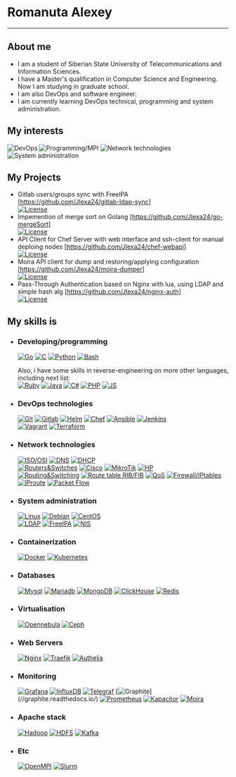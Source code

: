 # Romanuta Alexey

---

## About me

- I am a student of Siberian State University of Telecommunications and Information Sciences.  
- I have a Master's qualification in Computer Science and Engineering.  
  Now I am studying in graduate school.
- I am also DevOps and software engineer.  
- I am currently learning DevOps technical, programming and system administration.

## My interests

![DevOps](https://img.shields.io/badge/-DevOps-232830?style=for-the-badge&logo=DevOps) ![Programming/MPI](https://img.shields.io/badge/-Programming/MPI-232830?style=for-the-badge)  ![Network technologies](https://img.shields.io/badge/-Network%20technologies-232830?style=for-the-badge) ![System administration](https://img.shields.io/badge/-System%20administration-232830?style=for-the-badge)

## My Projects

- Gitlab users/groups sync with FreeIPA [https://github.com/JIexa24/gitlab-ldap-sync]  
 [![License](https://img.shields.io/github/license/JIexa24/gitlab-ldap-sync)](//github.com/JIexa24/gitlab-ldap-sync/blob/master/LICENSE)
- Impemention of merge sort on Golang [https://github.com/JIexa24/go-mergeSort]  
 [![License](https://img.shields.io/github/license/JIexa24/go-mergeSort)](//github.com/JIexa24/go-mergeSort/blob/master/LICENSE)
- API Client for Chef Server with web interface and ssh-client for manual deploing nodes [https://github.com/JIexa24/chef-webapi]  
 [![License](https://img.shields.io/github/license/JIexa24/chef-webapi)](//github.com/JIexa24/chef-webapi/blob/master/LICENSE)
- Moira API client for dump and restoring/applying configuration [https://github.com/JIexa24/moira-dumper]  
 [![License](https://img.shields.io/github/license/JIexa24/moira-dumper)](//github.com/JIexa24/moira-dumper/blob/master/LICENSE)
- Pass-Through Authentication based on Nginx with lua, using LDAP and simple hash alg [https://github.com/JIexa24/nginx-auth]  
 [![License](https://img.shields.io/github/license/JIexa24/nginx-auth)](//github.com/JIexa24/nginx-auth/blob/master/LICENSE)  

## My skills is

- ### Developing/programming

  [![Go](https://img.shields.io/badge/-Golang-232830?style=fflat-square&logo=Go&logoColor=6296CC)](//golang.org/)
  [![C](https://img.shields.io/badge/-C-232830?style=fflat-square&logo=C&logoColor=6296CC)](//en.wikipedia.org/wiki/C_(programming_language))
  [![Python](https://img.shields.io/badge/-Python-232830?style=fflat-square&logo=Python&logoColor=6296CC)](//www.python.org/)
  [![Bash](https://img.shields.io/badge/-Bash-232830?style=fflat-square&logo=GNU%20Bash&logoColor=6296CC)](//www.gnu.org/software/bash/)

  Also, i have some skills in reverse-engineering on more other languages, including next list:  
  [![Ruby](https://img.shields.io/badge/-Ruby-232830?style=fflat-square&logo=Ruby&logoColor=6296CC)](//www.ruby-lang.org/)
  [![Java](https://img.shields.io/badge/-Java-232830?style=fflat-square&logo=Java&logoColor=6296CC)](//java.com/)
  [![C#](https://img.shields.io/badge/-C%20Sharp-232830?style=fflat-square&logo=.Net&logoColor=6296CC)](//github.com/JIexa24)
  [![PHP](https://img.shields.io/badge/-PHP-232830?style=fflat-square&logo=PHP&logoColor=6296CC)](//php.net)
  [![JS](https://img.shields.io/badge/-JavaScript-232830?style=fflat-square&logo=javascript&logoColor=6296CC)](//javascript.com)
  
- ### DevOps technologies

  [![Git](https://img.shields.io/badge/-Git-232830?style=fflat-square&logo=git&logoColor=6296CC)](//git-scm.com/)
  [![Gitlab](https://img.shields.io/badge/-Gitlab%20with%20CI/CD-232830?style=fflat-square&logo=Gitlab&logoColor=6296CC)](//gitlab.com)
  [![Helm](https://img.shields.io/badge/-Helm-232830?style=fflat-square&logo=Helm&logoColor=6296CC)](//helm.sh/)
  [![Chef](https://img.shields.io/badge/-Chef-232830?style=fflat-square&logo=Chef&logoColor=6296CC)](//www.chef.io/)
  [![Ansible](https://img.shields.io/badge/-Ansible-232830?style=fflat-square&logo=Ansible&logoColor=6296CC)](//www.ansible.com/)
  [![Jenkins](https://img.shields.io/badge/-Jenkins-232830?style=fflat-square&logo=Jenkins&logoColor=6296CC)](//www.jenkins.io/)  
  [![Vagrant](https://img.shields.io/badge/-Vagrant-232830?style=fflat-square&logo=Vagrant&logoColor=6296CC)](//www.vagrantup.com/)
  [![Terraform](https://img.shields.io/badge/-Terraform-232830?style=fflat-square&logo=Terraform&logoColor=6296CC)](//www.terraform.io/)
  
- ### Network technologies

  [![ISO/OSI](https://img.shields.io/badge/-ISO/OSI-232830?style=fflat-square&logo=&logoColor=6296CC)](//github.com/JIexa24)
  [![DNS](https://img.shields.io/badge/-DNS%20(bind)-232830?style=fflat-square&logo=&logoColor=6296CC)](//github.com/JIexa24)
  [![DHCP](https://img.shields.io/badge/-DHCP-232830?style=fflat-square&logo=&logoColor=6296CC)](//github.com/JIexa24)  
  [![Routers&Switches](https://img.shields.io/badge/-Routers&Switches-232830?style=fflat-square&logo=&logoColor=6296CC)](//github.com/JIexa24)
  [![Cisco](https://img.shields.io/badge/-Cisco-232830?style=fflat-square&logo=Cisco&logoColor=6296CC)](//www.cisco.com/)
  [![MikroTik](https://img.shields.io/badge/-MikroTik-232830?style=fflat-square&logo=&logoColor=6296CC)](//mikrotik.com/)
  [![HP](https://img.shields.io/badge/-HP-232830?style=fflat-square&logo=HP&logoColor=6296CC)](//www.hp.com/)  
  [![Routing&Switching](https://img.shields.io/badge/-Routing&Switching-232830?style=fflat-square&logo=&logoColor=6296CC)](//github.com/JIexa24)
  [![Route table RIB/FIB](https://img.shields.io/badge/-Route%20table%20RIB/FIB-232830?style=fflat-square&logo=&logoColor=6296CC)](//github.com/JIexa24)
  [![QoS](https://img.shields.io/badge/-QoS-232830?style=fflat-square&logo=&logoColor=6296CC)](//github.com/JIexa24)
  [![Firewall/IPtables](https://img.shields.io/badge/-Firewall/IPtables-232830?style=fflat-square&logo=&logoColor=6296CC)](//github.com/JIexa24)
  [![IProute](https://img.shields.io/badge/-IProute-232830?style=fflat-square&logo=&logoColor=6296CC)](//github.com/JIexa24)
  [![Packet Flow](https://img.shields.io/badge/-Packet%20Flow-232830?style=fflat-square&logo=&logoColor=6296CC)](//github.com/JIexa24)
  
- ### System administration

  [![Linux](https://img.shields.io/badge/-Linux-232830?style=fflat-square&logo=Linux&logoColor=6296CC)](//www.linux.org/)
  [![Debian](https://img.shields.io/badge/-Debian-232830?style=fflat-square&logo=Debian&logoColor=6296CC)](//www.debian.org/)
  [![CentOS](https://img.shields.io/badge/-CentOS-232830?style=fflat-square&logo=CentOS&logoColor=6296CC)](//www.centos.org/)  
  [![LDAP](https://img.shields.io/badge/-LDAP-232830?style=fflat-square&logo=&logoColor=6296CC)](//wikipedia.org/wiki/LDAP)
  [![FreeIPA](https://img.shields.io/badge/-FreeIPA-232830?style=fflat-square&logo=&logoColor=6296CC)](//freeia.org)
  [![NIS](https://img.shields.io/badge/-NIS-232830?style=fflat-square&logo=&logoColor=6296CC)](//wikipedia.org/wiki/Network_information_system)
  
- ### Containerization

  [![Docker](https://img.shields.io/badge/-Docker-232830?style=fflat-square&logo=Docker&logoColor=6296CC)](//www.docker.com/)
  [![Kubernetes](https://img.shields.io/badge/-Kubernetes-232830?style=fflat-square&logo=Kubernetes&logoColor=6296CC)](//kubernetes.io/)
  
- ### Databases

  [![Mysql](https://img.shields.io/badge/-Mysql-232830?style=fflat-square&logo=Mysql&logoColor=6296CC)](//www.mysql.com/)
  [![Mariadb](https://img.shields.io/badge/-Mariadb-232830?style=fflat-square&logo=Mariadb&logoColor=6296CC)](//mariadb.org/)
  [![MongoDB](https://img.shields.io/badge/-MongoDB-232830?style=fflat-square&logo=MongoDB&logoColor=6296CC)](//www.mongodb.com/)
  [![ClickHouse](https://img.shields.io/badge/-ClickHouse-232830?style=fflat-square&logo=&logoColor=6296CC)](//clickhouse.com/)
  [![Redis](https://img.shields.io/badge/-Redis-232830?style=fflat-square&logo=Redis&logoColor=6296CC)](//redis.io/)
  
- ### Virtualisation

  [![Opennebula](https://img.shields.io/badge/-Opennebula-232830?style=fflat-square&logo=Opennebula&logoColor=6296CC)](//opennebula.io/)
  [![Ceph](https://img.shields.io/badge/-Ceph-232830?style=fflat-square&logo=Ceph&logoColor=6296CC)](//ceph.com/)
  
- ### Web Servers

  [![Nginx](https://img.shields.io/badge/-Nginx-232830?style=fflat-square&logo=Nginx&logoColor=6296CC)](//nginx.org/)
  [![Traefik](https://img.shields.io/badge/-Traefik%20Proxy-232830?style=fflat-square&logo=traefikproxy&logoColor=6296CC)](//traefik.io/)
  [![Authelia](https://img.shields.io/badge/-Authelia-232830?style=fflat-square&logo=Authelia&logoColor=6296CC)](//authelia.com/)
  
- ### Monitoring

  [![Grafana](https://img.shields.io/badge/-Grafana-232830?style=fflat-square&logo=Grafana&logoColor=6296CC)](//grafana.com/)
  [![InfluxDB](https://img.shields.io/badge/-InfluxDB-232830?style=fflat-square&logo=InfluxDB&logoColor=6296CC)](//www.influxdata.com/products/influxdb/)
  [![Telegraf](https://img.shields.io/badge/-Telegraf-232830?style=fflat-square&logo=Telegraph&logoColor=6296CC)](//www.influxdata.com/time-series-platform/telegraf/)
  [![Graphite](https://img.shields.io/badge/-Graphite%20(Lomik's)-232830?style=fflat-square&logo=&logoColor=6296CC)](//graphite.readthedocs.io/)
  [![Prometheus](https://img.shields.io/badge/-Prometheus-232830?style=fflat-square&logo=Prometheus&logoColor=6296CC)](//prometheus.io/)
  [![Kapacitor](https://img.shields.io/badge/-Kapacitor-232830?style=fflat-square&logo=&logoColor=6296CC)](//github.com/influxdata/kapacitor)
  [![Moira](https://img.shields.io/badge/-Moira%20(Alerting)-232830?style=fflat-square&logo=&logoColor=6296CC)](//moira.readthedocs.io/)
  
- ### Apache stack

  [![Hadoop](https://img.shields.io/badge/-Hadoop-232830?style=fflat-square&logo=&logoColor=6296CC)](//hadoop.apache.org/)
  [![HDFS](https://img.shields.io/badge/-HDFS-232830?style=fflat-square&logo=&logoColor=6296CC)](//hadoop.apache.org/)
  [![Kafka](https://img.shields.io/badge/-Kafka-232830?style=fflat-square&logo=Apache%20Kafka&logoColor=6296CC)](//kafka.apache.org/)

- ### Etc

  [![OpenMPI](https://img.shields.io/badge/-OpenMPI-232830?style=fflat-square&logo=&logoColor=6296CC)](//www.open-mpi.org/)
  [![Slurm](https://img.shields.io/badge/-Slurm-232830?style=fflat-square&logo=&logoColor=6296CC)](//slurm.schedmd.com/)

<!--
**JIexa24/JIexa24** is a ✨ _special_ ✨ repository because its `README.md` (this file) appears on your GitHub profile.

Here are some ideas to get you started:

- 🔭 I’m currently working on ...
- 🌱 I’m currently learning ...
- 👯 I’m looking to collaborate on ...
- 🤔 I’m looking for help with ...
- 💬 Ask me about ...
- 📫 How to reach me: ...
- 😄 Pronouns: ...
- ⚡ Fun fact: ...
-->

